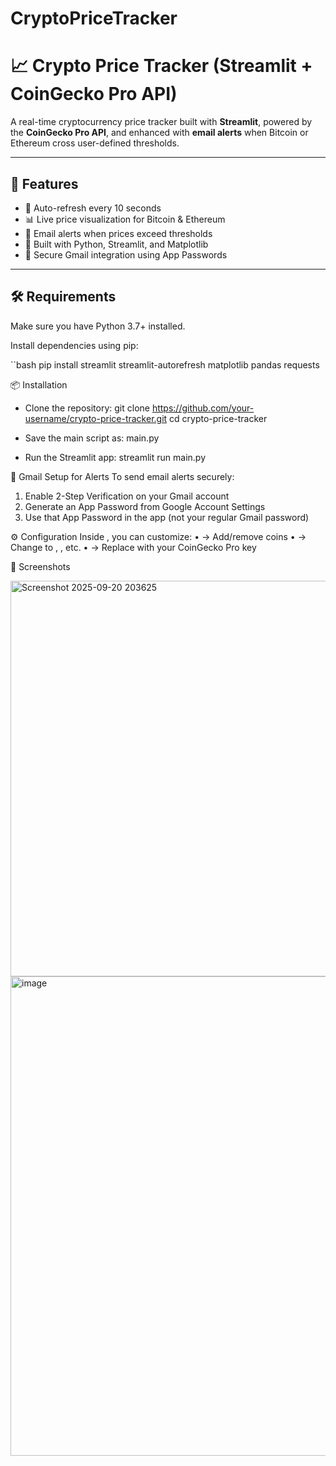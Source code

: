# CryptoPriceTracker

# 📈 Crypto Price Tracker (Streamlit + CoinGecko Pro API)

A real-time cryptocurrency price tracker built with **Streamlit**, powered by the **CoinGecko Pro API**, and enhanced with **email alerts** when Bitcoin or Ethereum cross user-defined thresholds.

---

## 🚀 Features

- 🔄 Auto-refresh every 10 seconds
- 📊 Live price visualization for Bitcoin & Ethereum
- 📧 Email alerts when prices exceed thresholds
- 🧠 Built with Python, Streamlit, and Matplotlib
- 🔐 Secure Gmail integration using App Passwords

---

## 🛠️ Requirements

Make sure you have Python 3.7+ installed.

Install dependencies using pip:

``bash
pip install streamlit streamlit-autorefresh matplotlib pandas requests

📦 Installation
- Clone the repository:
git clone https://github.com/your-username/crypto-price-tracker.git
cd crypto-price-tracker

- Save the main script as:
main.py

- Run the Streamlit app:
streamlit run main.py

🔐 Gmail Setup for Alerts
To send email alerts securely:
1. 	Enable 2-Step Verification on your Gmail account
2. 	Generate an App Password from Google Account Settings
3. 	Use that App Password in the app (not your regular Gmail password)

⚙️ Configuration
Inside , you can customize:
• 	 → Add/remove coins
• 	 → Change to , , etc.
• 	 → Replace with your CoinGecko Pro key

📸 Screenshots

<img width="1818" height="633" alt="Screenshot 2025-09-20 203625" src="https://github.com/user-attachments/assets/bf21e8ca-f240-45a6-863e-3fb2a48ee678" />


<img width="1796" height="767" alt="image" src="https://github.com/user-attachments/assets/cc04924c-97e6-436c-bb20-39bb70dbf08b" />
